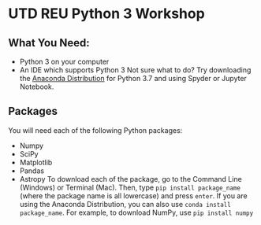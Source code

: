 # UTD REU Python 3 Workshop

## What You Need:
* Python 3 on your computer
* An IDE which supports Python 3
Not sure what to do? Try downloading the [Anaconda Distribution](https://www.anaconda.com/products/individual) for Python 3.7 and using Spyder or Jupyter Notebook. 

## Packages
You will need each of the following Python packages:
* Numpy
* SciPy
* Matplotlib
* Pandas
* Astropy
To download each of the package, go to the Command Line (Windows) or Terminal (Mac). Then, type ```pip install package_name``` (where the package name is all lowercase) and press ```enter```. If you are using the Anaconda Distribution, you can also use ```conda install package_name```.
For example, to download NumPy, use
```pip install numpy```
